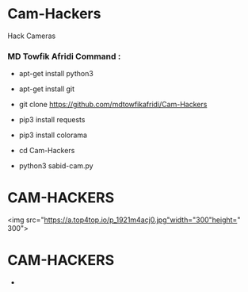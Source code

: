# Cam-Hackers

Hack Cameras

<h3> MD Towfik Afridi  Command : </h3>

* apt-get install python3

* apt-get install git

* git clone https://github.com/mdtowfikafridi/Cam-Hackers

* pip3 install requests

* pip3 install colorama

* cd Cam-Hackers

* python3 sabid-cam.py

# CAM-HACKERS

<img src="https://a.top4top.io/p_1921m4acj0.jpg"width="300"height=" 300">

# CAM-HACKERS



* 
